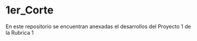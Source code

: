 # 1er_Corte
En este repositorio se encuentran anexadas el desarrollos del Proyecto 1 de la Rubrica 1
